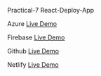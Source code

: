 Practical-7 React-Deploy-App

Azure
[Live Demo](https://react-deployment-app.azurewebsites.net/)

Firebase
[Live Demo](https://react-deployment-app.firebaseapp.com/)

Github
[Live Demo](https://hardik6869.github.io/React-Deploy-App/)

Netlify
[Live Demo](https://react-deployment-p7.netlify.app/)

<!-- Heroku
[Live Demo](https://create-deployment-app-p7.herokuapp.com/) -->
